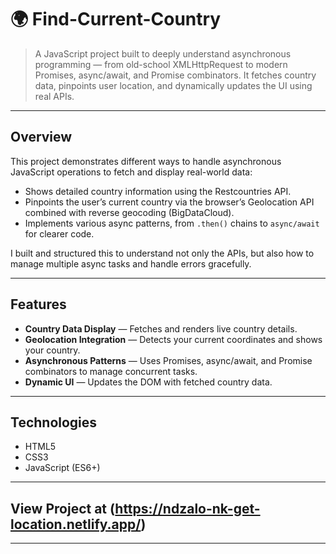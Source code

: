 # 🌍 Find-Current-Country

> A JavaScript project built to deeply understand asynchronous programming — from old-school XMLHttpRequest to modern Promises, async/await, and Promise combinators. It fetches country data, pinpoints user location, and dynamically updates the UI using real APIs.

---

## Overview

This project demonstrates different ways to handle asynchronous JavaScript operations to fetch and display real-world data:
- Shows detailed country information using the Restcountries API.
- Pinpoints the user’s current country via the browser’s Geolocation API combined with reverse geocoding (BigDataCloud).
- Implements various async patterns, from `.then()` chains to `async/await` for clearer code.

I built and structured this to understand not only the APIs, but also how to manage multiple async tasks and handle errors gracefully.

---

## Features

-  **Country Data Display** — Fetches and renders live country details.
-  **Geolocation Integration** — Detects your current coordinates and shows your country.
-  **Asynchronous Patterns** — Uses Promises, async/await, and Promise combinators to manage concurrent tasks.
-  **Dynamic UI** — Updates the DOM with fetched country data.

---

## Technologies

- HTML5
- CSS3
- JavaScript (ES6+)

---

## View Project at (https://ndzalo-nk-get-location.netlify.app/)
---

